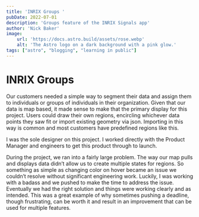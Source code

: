 ```yaml
---
title: 'INRIX Groups '
pubDate: 2022-07-01
description: 'Groups feature of the INRIX Signals app'
author: 'Nick Baker'
image:
    url: 'https://docs.astro.build/assets/rose.webp'
    alt: 'The Astro logo on a dark background with a pink glow.'
tags: ["astro", "blogging", "learning in public"]
---
```

# INRIX Groups

Our customers needed a simple way to segment their data and assign them to individuals or groups of individuals in their organization. Given that our data is map based, it made sense to make that the primary display for this project. Users could draw their own regions, encircling whichever data points they saw fit or import existing geometry via json. Importing in this way is common and most customers have predefined regions like this.

I was the sole designer on this project. I worked directly with the Product Manager and engineers to get this product through to launch.

During the project, we ran into a fairly large problem. The way our map pulls and displays data didn’t allow us to create multiple states for regions. So something as simple as changing color on hover became an issue we couldn’t resolve without significant engineering work. Luckily, I was working with a badass and we pushed to make the time to address the issue. Eventually we had the right solution and things were working clearly and as intended. This was a great example of why sometimes pushing a deadline, though frustrating, can be worth it and result in an improvement that can be used for multiple features.